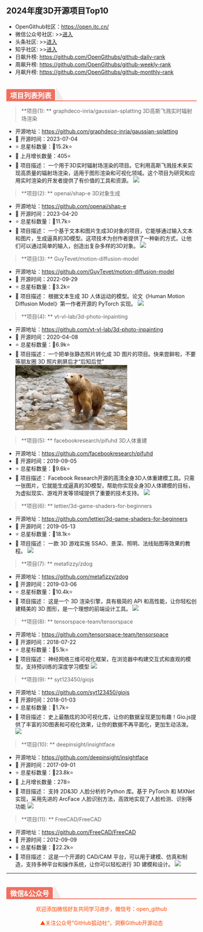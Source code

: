 ## 2024年度3D开源项目Top10

- OpenGithub社区：https://open.itc.cn/
- 微信公众号社区: >>[进入](https://mp.weixin.qq.com/mp/appmsgalbum?__biz=MzkzOTQ5Mzk0NA==&action=getalbum&album_id=2943875821830864900&scene=173&subscene=227&sessionid=1724741336&enterid=1724741344&from_msgid=2247486556&from_itemidx=1&count=3&nolastread=1#wechat_redirect)
- 头条社区: >>[进入](https://www.toutiao.com/c/user/token/MS4wLjABAAAAmvfOws0L3K53LliyFX5JSmIS3b8RmD4dj_uwATFbgu4/)
- 知乎社区: >>[进入](https://www.zhihu.com/people/OpenGithub)
- 日飙升榜: https://github.com/OpenGithubs/github-daily-rank
- 周飙升榜: https://github.com/OpenGithubs/github-weekly-rank
- 月飙升榜: https://github.com/OpenGithubs/github-monthly-rank

<h2 style="margin-top: 30px;margin-bottom: 15px;font-weight: bold;border-bottom: 2px solid rgb(239, 112, 96);font-size: 1.3em;"><span style="display: none;"></span><span style="display: inline-block;background: rgb(239, 112, 96);color: rgb(255, 255, 255);padding: 3px 10px 1px;border-top-right-radius: 3px;border-top-left-radius: 3px;margin-right: 3px;">项目列表列表</span><span style="display: inline-block;vertical-align: bottom;border-bottom: 36px solid #efebe9;border-right: 20px solid transparent;"> </span></h2>

> **项目(1): ** graphdeco-inria/gaussian-splatting  3D高斯飞溅实时辐射场渲染
- 开源地址：https://github.com/graphdeco-inria/gaussian-splatting
- 📅 开源时间：2023-07-04
- ⭐ 总星标数量：🔺15.2k⭐
- 🔺 上月增长数量：405⭐
- 📝 项目描述： 一个用于3D实时辐射场渲染的项目。它利用高斯飞溅技术来实现高质量的辐射场渲染，适用于图形渲染和可视化领域。这个项目为研究和应用实时渲染的开发者提供了有价值的工具和资源。
    ![](http://photocdn.tv.sohu.com/img/q_mini/20230908/pic_org_c8a0ef3c-0fab-4cec-b6d0-d514cffac38e.jpg)
> **项目(2): ** openai/shap-e  3D对象生成
- 开源地址：https://github.com/openai/shap-e
- 📅 开源时间：2023-04-20
- ⭐ 总星标数量：🔺11.7k⭐
- 📝 项目描述： 一个基于文本和图片生成3D对象的项目，它能够通过输入文本和图片，生成逼真的3D模型。这项技术为创作者提供了一种新的方式，让他们可以通过简单的输入，创造出复杂多样的3D对象。
    ![](http://photocdn.tv.sohu.com/img/20230515/pic_org_05f5675e-c167-497e-b865-0aafab5a8c01.png)
> **项目(3): ** GuyTevet/motion-diffusion-model  
- 开源地址：https://github.com/GuyTevet/motion-diffusion-model
- 📅 开源时间：2022-09-29
- ⭐ 总星标数量：🔺3.2k⭐
- 📝 项目描述： 根据文本生成 3D 人体运动的模型。论文《Human Motion Diffusion Model》第一作者开源的 PyTorch 实现。
    ![](https://photocdn.tv.sohu.com/img/github/543082997.gif)
> **项目(4): ** vt-vl-lab/3d-photo-inpainting  
- 开源地址：https://github.com/vt-vl-lab/3d-photo-inpainting
- 📅 开源时间：2020-04-08
- ⭐ 总星标数量：🔺6.9k⭐
- 📝 项目描述： 一个把单张静态照片转化成 3D 图片的项目。快来尝鲜啦，不要等朋友圈 3D 照片刷屏后才“后知后觉”
    ![](https://raw.githubusercontent.com/521xueweihan/img2/master/hellogithub/52/254127753.gif)
> **项目(5): ** facebookresearch/pifuhd  3D人体重建
- 开源地址：https://github.com/facebookresearch/pifuhd
- 📅 开源时间：2019-09-05
- ⭐ 总星标数量：🔺9.6k⭐
- 📝 项目描述： Facebook Research开源的高清全身3D人体重建模工具。只需一张图片，它就能生成逼真的3D模型，帮助你实现全身3D人体建模的目标，为虚拟现实、游戏开发等领域提供了重要的技术支持。
    ![](http://photocdn.tv.sohu.com/img/20230303/pic_org_bc95985b-e642-4dd9-a851-da9835692d63.gif)
> **项目(6): ** lettier/3d-game-shaders-for-beginners  
- 开源地址：https://github.com/lettier/3d-game-shaders-for-beginners
- 📅 开源时间：2019-05-13
- ⭐ 总星标数量：🔺18.1k⭐
- 📝 项目描述：  一款 3D 游戏实施 SSAO、景深、照明、法线贴图等效果的教程。
    ![](http://photocdn.tv.sohu.com/img/20230301/pic_org_7df7d5fa-12db-4baa-bf7a-eef4e357ce9f.gif)
> **项目(7): ** metafizzy/zdog  
- 开源地址：https://github.com/metafizzy/zdog
- 📅 开源时间：2019-03-06
- ⭐ 总星标数量：🔺10.4k⭐
- 📝 项目描述： 这是一个 3D 渲染引擎，具有极简的 API 和高性能，让你轻松创建精美的 3D 图形，是一个理想的前端设计工具。
    ![](http://photocdn.tv.sohu.com/img/20230304/pic_org_a8d9614f-21ac-4d40-95be-f40a44765787.png)
> **项目(8): ** tensorspace-team/tensorspace  
- 开源地址：https://github.com/tensorspace-team/tensorspace
- 📅 开源时间：2018-07-22
- ⭐ 总星标数量：🔺5.1k⭐
- 📝 项目描述： 神经网络三维可视化框架，在浏览器中构建交互式和直观的模型，支持预训练的深度学习模型
    ![](http://photocdn.tv.sohu.com/img/20230330/pic_org_1db202c6-0cbe-4659-abf3-e609b8a5ec57.png)
> **项目(9): ** syt123450/giojs  
- 开源地址：https://github.com/syt123450/giojs
- 📅 开源时间：2018-01-03
- ⭐ 总星标数量：🔺1.7k⭐
- 📝 项目描述： 史上最酷炫的3D可视化库，让你的数据呈现更加有趣！Gio.js提供了丰富的3D图表和可视化效果，让你的数据不再平面化，更加生动活泼。
    ![](http://photocdn.tv.sohu.com/img/20230404/pic_org_d78f4a13-732e-470c-9e5f-9142c1e26eb6.jpeg)
> **项目(10): ** deepinsight/insightface  
- 开源地址：https://github.com/deepinsight/insightface
- 📅 开源时间：2017-09-01
- ⭐ 总星标数量：🔺23.8k⭐
- 🔺 上月增长数量：278⭐
- 📝 项目描述： 支持 2D&3D 人脸分析的 Python 库。基于 PyTorch 和 MXNet 实现，采用先进的 ArcFace 人脸识别方法，高效地实现了人脸检测、识别等功能
    ![](https://photocdn.tv.sohu.com/img/github/102057483.png)
> **项目(11): ** FreeCAD/FreeCAD  
- 开源地址：https://github.com/FreeCAD/FreeCAD
- 📅 开源时间：2012-09-09
- ⭐ 总星标数量：🔺22.2k⭐
- 📝 项目描述： 这是一个开源的 CAD/CAM 平台，可以用于建模、仿真和制造，支持多种平台和操作系统，让你可以轻松进行 3D 建模和设计。
    ![](http://photocdn.tv.sohu.com/img/20230304/pic_org_c9e45704-72ca-4a99-b728-734f2d58b82e.gif)

---

<h2 style="margin-top: 30px;margin-bottom: 15px;font-weight: bold;border-bottom: 2px solid rgb(239, 112, 96);font-size: 1.3em;"><span style="display: none;"></span><span style="display: inline-block;background: rgb(239, 112, 96);color: rgb(255, 255, 255);padding: 3px 10px 1px;border-top-right-radius: 3px;border-top-left-radius: 3px;margin-right: 3px;">微信&公众号</span><span style="display: inline-block;vertical-align: bottom;border-bottom: 36px solid #efebe9;border-right: 20px solid transparent;"> </span></h2>

<center><span style="color: orangered">欢迎添加微信好友共同学习进步，微信号：open_github</center>
<br/>
<center><span style="color: orangered">▲关注公众号”GitHub狐动社“，洞察Github开源动态</span><center>